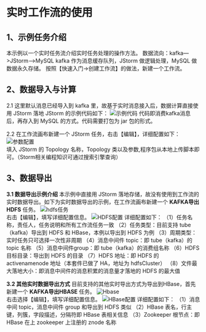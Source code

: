 # 实时工作流的使用 
## 1、示例任务介绍  ##
本示例以一个实时任务流介绍实时任务处理的操作方法。
数据流向：kafka—>JStorm—>MySQL
kafka 作为消息缓存队列，JStorm 做逻辑处理，MySQL 做数据永久存储。
按照【快速入门->创建工作流】的做法，新建一个工作流。

## 2、数据导入与计算  ##
2.1 这里默认消息已经导入到 kafka 里，故基于实时消息接入后，数据计算直接使用 JStorm 落地
JStorm 的示例代码如下：
![示例代码](https://i.imgur.com/dGFVEVw.png)
代码即消费kafka消息后，再存入到 MySQL 的方式。代码需要打包为 jar 包的形式。

2.2 在工作流画布新建一个 JStorm 任务，右击【编辑】，详细配置如下：
![参数配置](https://i.imgur.com/BdoigtZ.png)    
填入 JStorm 的 Topology 名称，Topology 类以及参数,程序包从本地上传脚本即可。（Storm相关编程知识可通过搜索引擎查询）

## 3、数据导出 ##
**3.1 数据导出示例介绍**
本示例中直接用 JStorm 落地存储，故没有使用到工作流的实时数据导出。如下为实时数据导出的示例，在工作流画布新建一个 **KAFKA导出HDFS** 任务。
![hdfs任务](https://i.imgur.com/iZ3QhgD.png)    
右击【编辑】，填写详细配置信息。
![HDFS配置](https://i.imgur.com/LyY97dY.png)
详细配置如下：
（1）任务名称，责任人，任务说明和所有工作流任务一致
（2）任务类型：目前支持 tube（kafka）导出到 HDFS 和 HBase，本例以导出到 HDFS 为例
（3）周期类型：实时任务只可选择一次性非周期
（4）消息中间件 topic：即 tube（kafka）的 topic 名称
（5）消息中间件group：即 tube（kafka）的消费组名称
（6）HDFS 目标目录：导出到 HDFS 的目录
（7）HDFS 地址：即 HDFS 的 activenamenode 地址（本套件已做了 HA，地址为 hdfsCluster）
（8）文件最大落地大小：即消息中间件的消息积累的消息量才落地的 HDFS 的最大值

**3.2 其他实时数据导出方式**
目前支持的其他实时导出方式为导出到HBase，首先新建一个 **KAFKA导出HBASE**  任务。
![Hbase](https://i.imgur.com/aVX0wpD.png)     
右击选择【编辑】，填写详细配置信息。
![HBase配置](https://i.imgur.com/LVnf7NC.png)
详细配置如下：
（1）消息中间 topic，消息中间件 group 和导出到 HDFS 类似
（2）HBase 表名，行主键，列簇，字段描述，分隔符即 HBase 表相关信息
（3）Zookeeper 根节点：即 HBase 在上 zookeeper 上注册的 znode 名称

